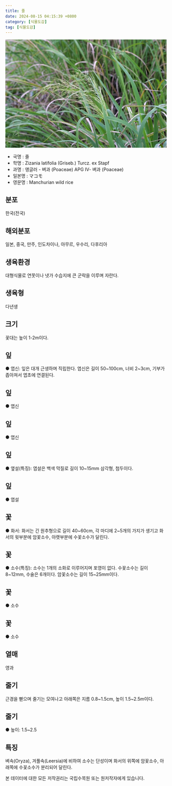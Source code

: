 ```yaml
---
title: 줄
date: 2024-08-15 04:15:39 +0800
category: [식물도감]
tag: [식물도감]
---
```




![줄](/assets/img/fileUpload/plants/basic/Gramineae/Zizania/14790/14790_1_th2.JPG)
- 국명 : 줄
- 학명 : Zizania latifolia (Griseb.) Turcz. ex Stapf
- 과명 : 앵글러 - 벼과 (Poaceae) APG Ⅳ- 벼과 (Poaceae)
- 일본명 : マコモ
- 영문명 : Manchurian wild rice


## 분포
한국(전국)
## 해외분포
일본, 중국, 만주, 인도차이나, 아무르, 우수리, 다후리아
## 생육환경
대형식물로 연못이나 냇가 수습지에 큰 군락을 이루며 자란다. 
## 생육형
다년생
## 크기
꽃대는 높이 1-2m이다.
## 잎
● 엽신: 잎은 대개 근생하며 직립한다. 엽신은 길이 50~100cm, 너비 2~3cm, 기부가 좁아져서 엽초에 연결된다.
## 잎
● 엽신
## 잎
● 엽신
## 잎
● 옆설(특징): 엽설은 백색 막질로 길이 10~15mm 삼각형, 첨두이다.
## 잎
● 엽설
## 꽃
● 화서: 화서는 긴 원추형으로 길이 40~60cm, 각 마디에 2~5개의 가지가 생기고 화서의 윗부분에 암꽃소수, 아랫부분에 수꽃소수가 달린다.
## 꽃
● 소수(특징): 소수는 1개의 소화로 이루어지며 포영이 없다. 수꽃소수는 길이 8~12mm, 수술은 6개이다. 암꽃소수는 길이 15~25mm이다.
## 꽃
● 소수
## 꽃
● 소수
## 열매
영과
## 줄기
근경을 뻗으며 줄기는 모여나고 아래쪽은 지름 0.8~1.5cm, 높이 1.5~2.5m이다. 
## 줄기
● 높이: 1.5~2.5
## 특징
벼속(Oryza), 겨풀속(Leersia)에 비하여 소수는 단성이며 화서의 위쪽에 암꽃소수, 아래쪽에 수꽃소수가 분리되어 달린다.






본 데이터에 대한 모든 저작권리는 국립수목원 또는 원저작자에게 있습니다.
